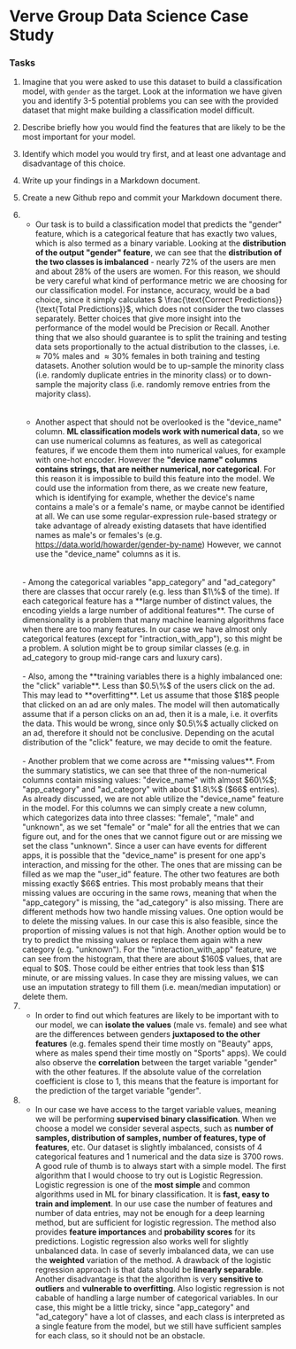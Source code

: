 # Verve Group Data Science Case Study
### Tasks
 1. Imagine that you were asked to use this dataset to build a classification model, with `gender` as the target. Look at the information we have given you and identify 3-5 potential problems you can see with the provided dataset that might make building a classification model difficult.
 2. Describe briefly how you would find the features that are likely to be the most important for your model.
 3. Identify which model you would try first, and at least one advantage and disadvantage of this choice.
 4. Write up your findings in a Markdown document.
 5. Create a new Github repo and commit your Markdown document there.


1. 
    - Our task is to build a classification model that predicts the "gender" feature, which is a categorical feature that has exactly two values, which is also termed as a binary variable. Looking at the **distribution of the output "gender" feature**, we  can see that the **distribution of the two classes is imbalanced** - nearly $72\%$ of the users are men and about $28\%$ of the users are women. For this reason, we should be very careful what kind of performance metric we are choosing for our classification model. For instance, accuracy, would be a bad choice, since it simply calculates $ \frac{\text{Correct Predictions}}{\text{Total Predictions}}$, which does not consider the two classes separately. Better choices that give more insight into the performance of the model would be Precision or Recall. Another thing that we also should guarantee is to split the training and testing data sets proportionally to the actual distribution to the classes, i.e. $\approx 70\%$ males and $\approx 30\%$ females in both training and testing datasets. Another solution would be to up-sample the minority class (i.e. randomly duplicate entries in the minority class) or to down-sample the majority class (i.e. randomly remove entries from the majority class). 
   <br>
   <br>

    - Another aspect that should not be overlooked is the "device_name" column. **ML classification models work with numerical data**, so we can use numerical columns as features, as well as categorical features, if we encode them them into numerical values, for example with one-hot encoder. However the **"device name" columns contains strings, that are neither numerical, nor categorical**. For this reason it is impossible to build this feature into the model. We could use the information from there, as we create new feature, which is identifying for example, whether the device's name contains a male's or a female's name, or maybe cannot be identified at all. We can use some regular-expression rule-based strategy or take advantage of already existing datasets that have identified names as male's or females's (e.g. https://data.world/howarder/gender-by-name) However, we cannot use the "device_name" columns as it is. 
   <br>
   <br>
    - Among the categorical variables "app_category" and "ad_category" there are classes that occur rarely (e.g. less than $1\%$ of the time). If each categorical feature has a **large number of distinct values, the encoding yields a large number of additional features**. The curse of dimensionality is a problem that many machine learning algorithms face when there are too many features. In our case we have almost only categorical features (except for "intraction_with_app"), so this might be a problem. A solution might be to group similar classes (e.g. in ad_category to group mid-range cars and luxury cars). 
   <br>
   <br>
    - Also, among the **training variables there is a highly imbalanced one: the "click" variable**. Less than $0.5\%$ of the users click on the ad. This may lead to **overfitting**. Let us assume that those $18$ people that clicked on an ad are only males. The model will then automatically assume that if a person clicks on an ad, then it is a male, i.e. it overfits the data. This would be wrong, since only $0.5\%$ actually clicked on an ad, therefore it should not be conclusive. Depending on the acutal distribution of the "click" feature, we may decide to omit the feature.
    <br>
    <br>
    - Another problem that we come across are **missing values**. From the summary statistics, we can see that three of the non-numerical columns contain missing values: "device_name" with almost $60\%$; "app_category" and "ad_category" with about $1.8\%$ ($66$ entries). As already discussed, we are not able utilize the "device_name" feature in the model. For this columns we can simply create a new column, which categorizes data into three classes: "female", "male" and "unknown", as we set "female" or "male" for all the entries that we can figure out, and for the ones that we cannot figure out or are missing we set the class "unknown". Since a user can have events for different apps, it is possible that the "device_name" is present for one app's interaction, and missing for the other. The ones that are missing can be filled as we map the "user_id" feature. The other two features are both missing exactly $66$ entries. This most probably means that their missing values are occuring in the same rows, meaning that when the "app_category" is missing, the "ad_category" is also missing. There are different methods how two handle missing values. One option would be to delete the missing values. In our case this is also feasible, since the proportion of missing values is not that high. Another option would be to try to predict the missing values or replace them again with a new category (e.g. "unknown"). For the "interaction_with_app" feature, we can see from the histogram, that there are about $160$ values, that are equal to $0$. Those could be either entries that took less than $1$ minute, or are missing values. In case they are missing values, we can use an imputation strategy to fill them (i.e. mean/median imputation) or delete them.  

2. 
    - In order to find out which features are likely to be important with to our model, we can **isolate the values** (male vs. female) and see what are the differences between genders **juxtaposed to the other features** (e.g. females spend their time mostly on "Beauty" apps, where as males spend their time mostly on "Sports" apps). We could also observe the **correlation** between the target variable "gender" with the other features. If the absolute value of the correlation coefficient is close to $1$, this means that the feature is important for the prediction of the target variable "gender". 

3. 
    - In our case we have access to the target variable values, meaning we will be performing **supervised binary classification**. When we choose a model we consider several aspects, such as **number of samples, distribution of samples, number of features, type of features**, etc. Our dataset is slightly imbalanced, consists of 4 categorical features and 1 numerical and the data size is 3700 rows. A good rule of thumb is to always start with a simple model. The first algorithm that I would choose to try out is Logistic Regression. Logistic regression is one of the **most simple** and common algorithms used in ML for binary classification. It is **fast, easy to train and implement**. In our use case the number of features and number of data entries, may not be enough for a deep learning method, but are sufficient for logistic regression. The method also provides **feature importances** and **probability scores** for its predictions. Logistic regression also works well for slightly unbalanced data. In case of severly imbalanced data, we can use the **weighted** variation of the method. A drawback of the logistic regression approach is that data should be **linearly separable**. Another disadvantage is that the algorithm is very **sensitive to outliers** and **vulnerable to overfitting**. Also logistic regression is not cabable of handling a large number of categorical variables. In our case, this might be a little tricky, since "app_category" and "ad_category" have a lot of classes, and each class is interpreted as a single feature from the model, but we still have sufficient samples for each class, so it should not be an obstacle. 


```python

```
